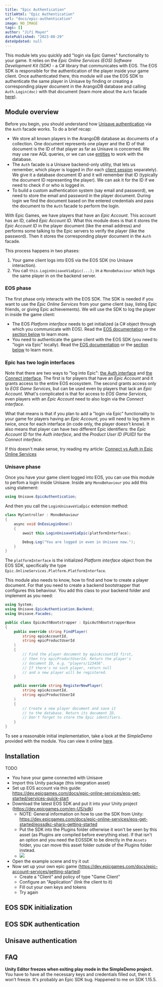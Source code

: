 ```yaml
---
title: "Epic Authentication"
titleHtml: "Epic Authentication"
url: "docs/epic-authentication"
image: NO_IMAGE
tags: []
author: "Jiří Mayer"
datePublished: "2023-08-29"
dateUpdated: null
---
```



This module lets you quickly add "login via Epic Games" functionality to your game. It relies on the *Epic Online Services (EOS) Software Development Kit (SDK)* - a C# library that communicates with EOS. The EOS SDK is responsible for the authentication of the player inside your game client. Once authenticated there, this module will use the EOS SDK to authenticate the same player in Unisave by finding or creating a corresponding player document in the ArangoDB database and calling `Auth.Login(doc)` with that document (learn more about the `Auth` facade [here](authentication#custom-authentication)).


## Module overview

Before you begin, you should understand how [Unisave authentication](authentication) via the `Auth` facade works. To do a brief recap:

- We store all known players in the ArangoDB database as documents of a collection. One document represents one player and the ID of that document is the ID of that player as far as Unisave is concerned. We may use raw AQL queries, or we can use [entities](entities) to work with the database.
- The `Auth` facade is a Unisave backend-only utility, that lets us remember, which player is logged in (for each [client session](session) separately). We give it a database document ID and it will remember that ID (typically the document ID representing the player). We can ask it for the ID if we need to check if or who is logged in.
- To build a custom authentication system (say email and password), we need to store the email and password in the player document. During login we find the document based on the entered credentials and pass the document to the `Auth` facade to perform the login.

With Epic Games, we have players that have an *Epic Account*. This account has an ID, called *Epic Account ID*. What this module does is that it stores the *Epic Account ID* in the player document (like the email address) and performs some talking to the Epic servers to verify the player (like the password). Then it stores the corresponding player document in the `Auth` facade.

This process happens in two phases:

1. Your game client logs into EOS via the EOS SDK (no Unisave interaction).
2. You call `this.LoginUnisaveViaEpic(...);` in a `MonoBehaviour` which logs the same player in on the backend server.


### EOS phase

The first phase only interacts with the EOS SDK. The SDK is needed if you want to use the *Epic Online Services* from your game client (say, listing Epic friends, or giving Epic achievements). We will use the SDK to log the player in inside the game client:

- The EOS *Platform interface* needs to get initialized (a C# object through which you communicate with EOS). Read the [EOS documentation](https://dev.epicgames.com/docs/epic-online-services/eos-get-started/eossdkc-sharp-getting-started) or the [section below](#eos-sdk-initialization) to learn more.
- You need to authenticate the game client with the EOS SDK (you need to "login via Epic" locally). Read the [EOS documentation](https://dev.epicgames.com/docs/epic-online-services/eos-get-started/eossdkc-sharp-getting-started#signing-in) or the [section below](#eos-sdk-authentication) to learn more.


### Epic has two login interfaces

Note that there are two ways to "log into Epic": [the Auth interface](https://dev.epicgames.com/docs/epic-account-services/auth/auth-interface) and [the Connect interface](https://dev.epicgames.com/docs/game-services/eos-connect-interface). The first is for players that have an *Epic Account* and it grants access to the entire EOS ecosystem. The second grants access only to *EOS Game Services*, but can be used even by players that lack an *Epic Account*. What's complicated is that for access to *EOS Game Services*, even players with an *Epic Account* need to also login via the *Connect interface*.

What that means is that if you plan to add a "login via Epic" functionality to your game for players having an *Epic Account*, you will need to log them in twice, once for each interface (in code only, the player doesn't know). It also means that player can have two different Epic identifiers: the *Epic Account ID* for the *Auth interface*, and the *Product User ID (PUID)* for the *Connect interface*.

If this doesn't make sense, try reading my article: [Connect vs Auth in
Epic Online Services](https://unisave.cloud/guides/connect-vs-auth-in-epic-online-services)


### Unisave phase

Once you have your game client logged into EOS, you can use this module to perfom a login inside Unisave. Inside any `MonoBehaviour` you add this using statement:

```cs
using Unisave.EpicAuthentication;
```

And then you call the `LoginUnisaveViaEpic` extension method:

```cs
class MyController : MonoBehaviour
{
    async void OnEosLoginDone()
    {
        await this.LoginUnisaveViaEpic(platformInterface);

        Debug.Log("You are logged in even in Unisave now.");
    }
}
```

The `platformInterface` is the initialized *Platform interface* object from the EOS SDK, specifically the type `Epic.OnlineServices.Platform.PlatformInterface`.

This module also needs to know, how to find and how to create a player document. For that you need to create a backend bootstrapper that configures this behaviour. You add this class to your backend folder and implement as you need:

```cs
using System;
using Unisave.EpicAuthentication.Backend;
using Unisave.Facades;

public class EpicAuthBootstrapper : EpicAuthBootstrapperBase
{
    public override string FindPlayer(
        string epicAccountId,
        string epicProductUserId
    )
    {
        // Find the player document by epicAccountId first,
        // then try epicProductUserId. Return the player's
        // document ID, e.g. "players/123456".
        // If there's no such player, return null
        // and a new player will be registered.
    }

    public override string RegisterNewPlayer(
        string epicAccountId,
        string epicProductUserId
    )
    {
        // Create a new player document and save it
        // to the database. Return its document ID.
        // Don't forget to store the Epic identifiers.
    }
}
```

To see a reasonable initial implementation, take a look at the *SimpleDemo* provided with the module. You can view it online [here](https://github.com/unisave-cloud/epic-authentication/blob/master/Assets/Plugins/UnisaveEpicAuthentication/Examples/SimpleDemo/Backend/EpicAuthBootstrapper.cs).


## Installation

TODO

- You have your game connected with Unisave
- Import this Unity package (this integration asset)
- Set up EOS account via this guide: https://dev.epicgames.com/docs/epic-online-services/eos-get-started/services-quick-start
- Download the latest EOS SDK and put it into your Unity project (https://dev.epicgames.com/en-US/sdk)
    - NOTE: General information on how to use the SDK from Unity: https://dev.epicgames.com/docs/epic-online-services/eos-get-started/eossdkc-sharp-getting-started
    - Put the SDK into the Plugins folder otherwise it won't be seen by this asset (as Plugins are compiled before everything else). If that isn't an option and you need the EOSSDK to be directly in the `Assets` folder, you can move this asset folder outside of the Plugins folder instead.
    - <img src="https://static-assets-prod.epicgames.com/eos-docs/game-services/c-sharp-getting-started/unity_-2.png">
- Open the example scene and try it out
- Now set up your own epic game (https://dev.epicgames.com/docs/epic-account-services/getting-started)
    - Create a "Client" and policy of type "Game Client"
    - Configure an "Application" (link the client to it)
    - Fill out your own keys and tokens
    - Try again


## EOS SDK initialization

## EOS SDK authentication

## Unisave authentication


## FAQ

**Unity Editor freezes when exiting play mode in the SimpleDemo project.**<br>
You have to have all the necessary keys and credentials filled out, then it won't freeze. It's probably an Epic SDK bug. Happened to me on SDK 1.15.5.
